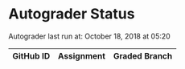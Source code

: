 # Autograder Status
Autograder last run at: October 18, 2018 at 05:20

| GitHub ID | Assignment | Graded Branch |
|-----------|------------|---------------|
